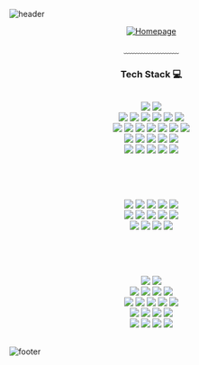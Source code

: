 <!--
- 👋 Hello, I'm ...
- 🔭 I’m currently working on ...
- 🌱 I’m currently learning ...
- 👯 I’m looking to collaborate on ...
- 🤔 I’m looking for help with ...
- 💬 Ask me about ...
- 📫 How to reach me: ...
- 😄 Pronouns: ...
- ⚡ Fun fact: ...
-->

![header](https://capsule-render.vercel.app/api?type=waving&&color=gradient&height=100&section=header&fontSize=90)

<div align = "center">

[![Homepage](https://img.shields.io/badge/Dev's-Home-d14836?style=flat-square&logo=Home&logoColor=white&link=https://jsontype.github.io/jsontype)](https://jsontype.github.io/jsontype)

  <div>﹏﹏﹏﹏﹏﹏﹏</div>

  <h3>Tech Stack 💻</h3>
  <br>
  
  <!-- Frontend -->
  <!-- Core -->
  <img src="https://img.shields.io/badge/JavaScript-F7DF1E?style=flat-square&logo=JavaScript&logoColor=white"/>
  <img src="https://img.shields.io/badge/TypeScript-3178C6?style=flat-square&logo=TypeScript&logoColor=white"/>
  <br>
  <!-- FW -->
  <img src="https://img.shields.io/badge/React-61DAFB?style=flat-square&logo=React&logoColor=white"/>
  <img src="https://img.shields.io/badge/React_Native-61DAFB?style=flat-square&logo=React&logoColor=black"/>
  <img src="https://img.shields.io/badge/Next.js-000000?style=flat-square&logo=Next.js&logoColor=white"/>
  <img src="https://img.shields.io/badge/Vue-4FC08D?style=flat-square&logo=Vue.js&logoColor=white"/>
  <img src="https://img.shields.io/badge/Nuxt.js-00C58E?style=flat-square&logo=Nuxt.js&logoColor=white"/>
  <img src="https://img.shields.io/badge/SvelteKit-FF3E00?style=flat-square&logo=Svelte&logoColor=white"/>  
  <br>
  <!-- Global State -->
  <img src="https://img.shields.io/badge/Redux-764ABC?style=flat-square&logo=Redux&logoColor=white"/>
  <img src="https://img.shields.io/badge/MobX-FF9955?style=flat-square&logo=MobX&logoColor=white"/>
  <img src="https://img.shields.io/badge/Recoil-3578E5?style=flat-square&logo=Recoil&logoColor=white"/>
  <img src="https://img.shields.io/badge/Zustand-181717?style=flat-square&logo=Zustand&logoColor=white"/>
  <img src="https://img.shields.io/badge/RxJS-B7178C?style=flat-square&logo=ReactiveX&logoColor=white"/>
  <img src="https://img.shields.io/badge/Pinia-FBAD50?style=flat-square&logo=Pinia&logoColor=white"/>
  <img src="https://img.shields.io/badge/Jotai-14B8A6?style=flat-square&logo=Jotai&logoColor=white"/>
  <br>
  <!-- CSS & Styling -->
  <img src="https://img.shields.io/badge/CSS-1572B6?style=flat-square&logo=CSS3&logoColor=white"/>
  <img src="https://img.shields.io/badge/Sass-CC6699?style=flat-square&logo=Sass&logoColor=white"/>
  <img src="https://img.shields.io/badge/Bootstrap-7952B3?style=flat-square&logo=Bootstrap&logoColor=white"/>
  <img src="https://img.shields.io/badge/Material%20UI-0081CB?style=flat-square&logo=Material-UI&logoColor=white"/>
  <img src="https://img.shields.io/badge/Tailwind%20CSS-06B6D4?style=flat-square&logo=TailwindCSS&logoColor=white"/>
  <br>  
  <img src="https://img.shields.io/badge/Chakra%20UI-319795?style=flat-square&logo=ChakraUI&logoColor=white"/>
  <img src="https://img.shields.io/badge/Styled%20Components-DB7093?style=flat-square&logo=styled-components&logoColor=white"/>
  <img src="https://img.shields.io/badge/Ant%20Design-0170FE?style=flat-square&logo=AntDesign&logoColor=white"/>
  <img src="https://img.shields.io/badge/Emotion-FF4785?style=flat-square&logo=emotion&logoColor=white"/>
  <img src="https://img.shields.io/badge/PostCSS-DD3A0A?style=flat-square&logo=postcss&logoColor=white"/>
  <br>

  <!-- Backend -->
  <br><br><br>
  <!-- Core -->
  <img src="https://img.shields.io/badge/-GraphQL-E10098?style=flat-square&logo=graphql&logoColor=white"/>
  <img src="https://img.shields.io/badge/Node.js-339933?style=flat-square&logo=Node.js&logoColor=white"/>
  <img src="https://img.shields.io/badge/Java-007396?style=flat-square&logo=Java&logoColor=white"/>  
  <img src="https://img.shields.io/badge/Ruby-CC342D?style=flat-square&logo=Ruby&logoColor=white"/>
  <img src="https://img.shields.io/badge/Python-3776AB?style=flat-square&logo=Python&logoColor=white"/>
  <br>
  <!-- FW -->
  <img src="https://img.shields.io/badge/Java-007396?style=flat-square&logo=Spring&logoColor=white"/>
  <img src="https://img.shields.io/badge/Ruby%20on%20Rails-CC0000?style=flat-square&logo=Ruby-on-Rails&logoColor=white"/>  
  <img src="https://img.shields.io/badge/FastAPI-009688?style=flat-square&logo=FastAPI&logoColor=white"/>
  <img src="https://img.shields.io/badge/PyTorch-EE4C2C?style=flat-square&logo=PyTorch&logoColor=white"/>
  <img src="https://img.shields.io/badge/TensorFlow-FF6F00?style=flat-square&logo=TensorFlow&logoColor=white"/>  
  <br>
  <!-- Infrastructure -->
  <img src="https://img.shields.io/badge/AWS-232F3E?style=flat-square&logo=Amazon-AWS&logoColor=white"/>
  <img src="https://img.shields.io/badge/GCP-4285F4?style=flat-square&logo=Google-Cloud&logoColor=white"/>
  <img src="https://img.shields.io/badge/Kubernetes-326CE5?style=flat-square&logo=Kubernetes&logoColor=white"/>
  <img src="https://img.shields.io/badge/Vercel-000000?style=flat-square&logo=Vercel&logoColor=white"/>  
  <br>  

  <!-- Ops -->
  <br><br><br>
  <!-- Test -->
  <img src="https://img.shields.io/badge/Jest-C21325?style=flat-square&logo=Jest&logoColor=white"/>
  <img src="https://img.shields.io/badge/Cypress-17202C?style=flat-square&logo=Cypress&logoColor=white"/>
  <br>
  <!-- IDE -->
  <img src="https://img.shields.io/badge/VSCode-007ACC?style=flat-square&logo=Visual%20Studio%20Code&logoColor=white"/>
  <img src="https://img.shields.io/badge/IntelliJ%20IDEA-000000?style=flat-square&logo=IntelliJ%20IDEA&logoColor=white"/>
  <img src="https://img.shields.io/badge/Eclipse-2C2255?style=flat-square&logo=Eclipse%20IDE&logoColor=white"/>
  <img src="https://img.shields.io/badge/Postman-FF6C37?style=flat-square&logo=Postman&logoColor=white"/>  
  <br>  
  <!-- Build -->
  <img src="https://img.shields.io/badge/Webpack-8DD6F9?style=flat-square&logo=Webpack&logoColor=black"/>
  <img src="https://img.shields.io/badge/Babel-F9DC3E?style=flat-square&logo=Babel&logoColor=black"/>
  <img src="https://img.shields.io/badge/npm-CB3837?style=flat-square&logo=npm&logoColor=white"/>
  <img src="https://img.shields.io/badge/Yarn-2C8EBB?style=flat-square&logo=Yarn&logoColor=white"/>
  <img src="https://img.shields.io/badge/Pnpm-F69220?style=flat-square&logo=pnpm&logoColor=white"/>  
  <br>
  <img src="https://img.shields.io/badge/ESLint-4B32C3?style=flat-square&logo=ESLint&logoColor=white"/>
  <img src="https://img.shields.io/badge/Prettier-F7B93E?style=flat-square&logo=Prettier&logoColor=white"/>
  <img src="https://img.shields.io/badge/Vite-646CFF?style=flat-square&logo=Vite&logoColor=white"/>
  <img src="https://img.shields.io/badge/Parcel-FFB718?style=flat-square&logo=Parcel&logoColor=black"/>
  <br>
  <img src="https://img.shields.io/badge/GitHub%20Actions-2088FF?style=flat-square&logo=GitHub-Actions&logoColor=white"/>
  <img src="https://img.shields.io/badge/CircleCI-343434?style=flat-square&logo=CircleCI&logoColor=white"/>
  <img src="https://img.shields.io/badge/Jenkins-D24939?style=flat-square&logo=Jenkins&logoColor=white"/>
  <img src="https://img.shields.io/badge/Selenium-43B02A?style=flat-square&logo=Selenium&logoColor=white"/>
  <br>

</div>

<br>

![footer](https://capsule-render.vercel.app/api?type=waving&&color=gradient&height=100&section=footer&fontSize=90)

